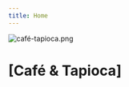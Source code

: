 ```yaml
---
title: Home
---
```

![café-tapioca.png](https://raw.githubusercontent.com/1917dc/blog/refs/heads/main/static/cafe_tapioca.png)

# [Café & Tapioca] 

